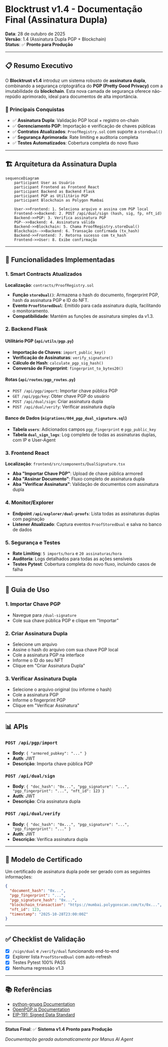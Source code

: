 # Blocktrust v1.4 - Documentação Final (Assinatura Dupla)

**Data**: 28 de outubro de 2025  
**Versão**: 1.4 (Assinatura Dupla PGP + Blockchain)  
**Status**: ✅ **Pronto para Produção**

---

## 📋 Resumo Executivo

O **Blocktrust v1.4** introduz um sistema robusto de **assinatura dupla**, combinando a segurança criptográfica do **PGP (Pretty Good Privacy)** com a imutabilidade da **blockchain**. Esta nova camada de segurança oferece não-repúdio aprimorado, ideal para documentos de alta importância.

### 🎯 Principais Conquistas

- ✅ **Assinatura Dupla**: Validação PGP local + registro on-chain
- ✅ **Gerenciamento PGP**: Importação e verificação de chaves públicas
- ✅ **Contratos Atualizados**: `ProofRegistry.sol` com suporte a `storeDual()`
- ✅ **Segurança Aprimorada**: Rate limiting e auditoria completa
- ✅ **Testes Automatizados**: Cobertura completa do novo fluxo

---

## 🏗️ Arquitetura da Assinatura Dupla

```mermaid
sequenceDiagram
    participant User as Usuário
    participant Frontend as Frontend React
    participant Backend as Backend Flask
    participant PGP as Utilitário PGP
    participant Blockchain as Polygon Mumbai

    User->>Frontend: 1. Seleciona arquivo e assina com PGP local
    Frontend->>Backend: 2. POST /api/dual/sign (hash, sig, fp, nft_id)
    Backend->>PGP: 3. Verifica assinatura PGP
    PGP-->>Backend: 4. Assinatura válida
    Backend->>Blockchain: 5. Chama ProofRegistry.storeDual()
    Blockchain-->>Backend: 6. Transação confirmada (tx_hash)
    Backend->>Frontend: 7. Retorna sucesso com tx_hash
    Frontend->>User: 8. Exibe confirmação
```

---

## 🔧 Funcionalidades Implementadas

### 1. Smart Contracts Atualizados

**Localização**: `contracts/ProofRegistry.sol`

- **Função `storeDual()`**: Armazena o hash do documento, fingerprint PGP, hash da assinatura PGP e ID do NFT.
- **Evento `ProofStoredDual`**: Emitido para cada assinatura dupla, facilitando o monitoramento.
- **Compatibilidade**: Mantém as funções de assinatura simples da v1.3.

### 2. Backend Flask

#### Utilitário PGP (`api/utils/pgp.py`)
- **Importação de Chaves**: `import_public_key()`
- **Verificação de Assinaturas**: `verify_signature()`
- **Cálculo de Hash**: `calculate_pgp_sig_hash()`
- **Conversão de Fingerprint**: `fingerprint_to_bytes20()`

#### Rotas (`api/routes/pgp_routes.py`)
- `POST /api/pgp/import`: Importar chave pública PGP
- `GET /api/pgp/key`: Obter chave PGP do usuário
- `POST /api/dual/sign`: Criar assinatura dupla
- `POST /api/dual/verify`: Verificar assinatura dupla

#### Banco de Dados (`migrations/004_pgp_dual_signature.sql`)
- **Tabela `users`**: Adicionados campos `pgp_fingerprint` e `pgp_public_key`
- **Tabela `dual_sign_logs`**: Log completo de todas as assinaturas duplas, com IP e User-Agent

### 3. Frontend React

**Localização**: `frontend/src/components/DualSignature.tsx`

- **Aba "Importar Chave PGP"**: Upload de chave pública armored
- **Aba "Assinar Documento"**: Fluxo completo de assinatura dupla
- **Aba "Verificar Assinatura"**: Validação de documentos com assinatura dupla

### 4. Monitor/Explorer

- **Endpoint `/api/explorer/dual-proofs`**: Lista todas as assinaturas duplas com paginação
- **Listener Atualizado**: Captura eventos `ProofStoredDual` e salva no banco de dados

### 5. Segurança e Testes

- **Rate Limiting**: `5 imports/hora` e `20 assinaturas/hora`
- **Auditoria**: Logs detalhados para todas as ações sensíveis
- **Testes Pytest**: Cobertura completa do novo fluxo, incluindo casos de falha

---

## 🚀 Guia de Uso

### 1. Importar Chave PGP

- Navegue para `/dual-signature`
- Cole sua chave pública PGP e clique em "Importar"

### 2. Criar Assinatura Dupla

- Selecione um arquivo
- Assine o hash do arquivo com sua chave PGP local
- Cole a assinatura PGP na interface
- Informe o ID do seu NFT
- Clique em "Criar Assinatura Dupla"

### 3. Verificar Assinatura Dupla

- Selecione o arquivo original (ou informe o hash)
- Cole a assinatura PGP
- Informe o fingerprint PGP
- Clique em "Verificar Assinatura"

---

## 📊 APIs

### `POST /api/pgp/import`

- **Body**: `{ "armored_pubkey": "..." }`
- **Auth**: JWT
- **Descrição**: Importa chave pública PGP

### `POST /api/dual/sign`

- **Body**: `{ "doc_hash": "0x...", "pgp_signature": "...", "pgp_fingerprint": "...", "nft_id": 123 }`
- **Auth**: JWT
- **Descrição**: Cria assinatura dupla

### `POST /api/dual/verify`

- **Body**: `{ "doc_hash": "0x...", "pgp_signature": "...", "pgp_fingerprint": "..." }`
- **Auth**: JWT
- **Descrição**: Verifica assinatura dupla

---

## 🔐 Modelo de Certificado

Um certificado de assinatura dupla pode ser gerado com as seguintes informações:

```json
{
  "document_hash": "0x...",
  "pgp_fingerprint": "...",
  "pgp_signature_hash": "0x...",
  "blockchain_transaction": "https://mumbai.polygonscan.com/tx/0x...",
  "nft_id": 123,
  "timestamp": "2025-10-28T23:00:00Z"
}
```

---

## ✅ Checklist de Validação

- [x] `/sign/dual` e `/verify/dual` funcionando end-to-end
- [x] Explorer lista `ProofStoredDual` com auto-refresh
- [x] Testes Pytest 100% PASS
- [x] Nenhuma regressão v1.3

---

## 📚 Referências

- [python-gnupg Documentation](https://gnupg.readthedocs.io/en/latest/)
- [OpenPGP.js Documentation](https://openpgpjs.org/)
- [EIP-191: Signed Data Standard](https://eips.ethereum.org/EIPS/eip-191)

---

**Status Final**: ✅ **Sistema v1.4 Pronto para Produção**

*Documentação gerada automaticamente por Manus AI Agent*

